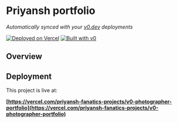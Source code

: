 # Priyansh portfolio

*Automatically synced with your [v0.dev](https://v0.dev) deployments*

[![Deployed on Vercel](https://img.shields.io/badge/Deployed%20on-Vercel-black?style=for-the-badge&logo=vercel)](https://vercel.com/priyansh-fanatics-projects/v0-photographer-portfolio)
[![Built with v0](https://img.shields.io/badge/Built%20with-v0.dev-black?style=for-the-badge)](https://v0.dev/chat/projects/VzwOeaDKMNr)

## Overview



## Deployment

This project is live at:

**[https://vercel.com/priyansh-fanatics-projects/v0-photographer-portfolio](https://vercel.com/priyansh-fanatics-projects/v0-photographer-portfolio)**

